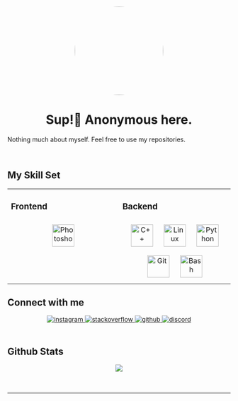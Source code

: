 <div align="center">
<img src="https://github.com/user-attachments/assets/230ef1c0-be80-4b00-b206-b8d965a97cf8" align="center" style="width: 200px; height: 200px; border-radius: 100%;" />

</div>  
  

# <div align="center">Sup!👋 Anonymous here.

Nothing much about myself. Feel free to use my repositories.</div>  
  

<br/>  


## My Skill Set  
<table><tr><td valign="top" width="33%">



### Frontend  
<div align="center">  
<a href="https://www.adobe.com/in/products/photoshop.html" target="_blank"><img style="margin: 10px" src="https://profilinator.rishav.dev/skills-assets/photoshop-plain.svg" alt="Photoshop" height="50" /></a>  
</div>

</td><td valign="top" width="33%">



### Backend  
<div align="center">  
<a href="https://www.cplusplus.com/" target="_blank"><img style="margin: 10px" src="https://profilinator.rishav.dev/skills-assets/cplusplus-original.svg" alt="C++" height="50" /></a>  
<a href="https://www.linux.org/" target="_blank"><img style="margin: 10px" src="https://profilinator.rishav.dev/skills-assets/linux-original.svg" alt="Linux" height="50" /></a>  
<a href="https://www.python.org/" target="_blank"><img style="margin: 10px" src="https://profilinator.rishav.dev/skills-assets/python-original.svg" alt="Python" height="50" /></a>  
<a href="https://github.com/" target="_blank"><img style="margin: 10px" src="https://profilinator.rishav.dev/skills-assets/git-scm-icon.svg" alt="Git" height="50" /></a>  
<a href="https://www.gnu.org/software/bash/" target="_blank"><img style="margin: 10px" src="https://profilinator.rishav.dev/skills-assets/gnu_bash-icon.svg" alt="Bash" height="50" /></a>  
</div>

</td></tr></table>  

## Connect with me  
<div align="center">
<a href="https://instagram.com/z__._.1_" target="_blank">
<img src=https://img.shields.io/badge/instagram-%23000000.svg?&style=for-the-badge&logo=instagram&logoColor=white alt=instagram style="margin-bottom: 5px;" />
</a>
<a href="https://stackoverflow.com/users/17261521" target="_blank">
<img src=https://img.shields.io/badge/stackoverflow-%23F28032.svg?&style=for-the-badge&logo=stackoverflow&logoColor=white alt=stackoverflow style="margin-bottom: 5px;" />
</a>
<a href="https://github.com/An0nymous2" target="_blank">
<img src=https://img.shields.io/badge/github-%2324292e.svg?&style=for-the-badge&logo=github&logoColor=white alt=github style="margin-bottom: 5px;" />
</a>  
<a href="https://discord.gg/gkuZJvmU" target="_blank">
<img src=https://img.shields.io/static/v1?message=Discord&logo=discord&label=&color=7289DA&logoColor=white&labelColor=&style=for-the-badge alt=discord style="margin-bottom: 5px;" />
</a> 
</div>


  

<br/>  


## Github Stats  
<div align="center"><img src="https://github-readme-stats.vercel.app/api?username=An0nymous2&show_icons=true&count_private=true&hide_border=true" align="center" /></div>  

<br/>  





<br />

----
